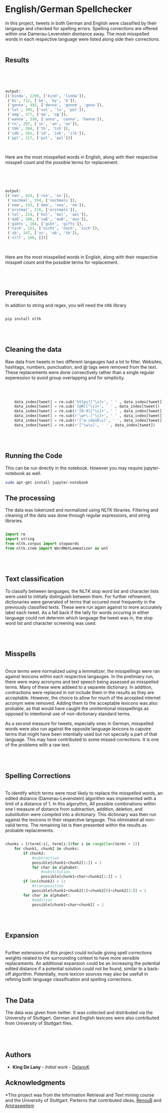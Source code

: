 # English/German Spellchecker

In this project, tweets in both German and English were classified by their langauge and checked for spelling errors. Spelling corrections are offered within one Damerau-Levenstein disntance away. The most misspelled words in each respective language were listed along side their corrections.
<br/>
<br/>

##  Results
<br/>
<br/>

```python

output:
[('kinda', 2290, ['kind', 'linda']),
 ('bc', 712, ['be', 'by', 'b']),
 ('gonna', 492, ['donna', 'gonne', 'gona']),
 ('lol', 395, ['vol', 'lo', 'pol']),
 ('omg', 377, ['om', 'og']),
 ('wanna', 330, ['anna', 'canna', 'hanna']),
 ('rn', 297, ['in', 'an', 'on']),
 ('tbh', 284, ['th', 'tch']),
 ('idk', 261, ['id', 'ink', 'ilk']),
 ('ppl', 217, ['pol', 'pal'])]

```
<br/>

Here are the most misspelled words in English, along with their respective misspell count and the possible terms for replacement.

<br/>
<br/>


```python

output:
[('nen', 424, ['ren', 'nn']),
 ('nochmal', 294, ['nochmals']),
 ('nem', 233, ['dem', 'neu', 'nm']),
 ('erstmal', 216, ['erstmals']),
 ('lol', 214, ['hol', 'mol', 'aol']),
 ('daß', 180, ['saß', 'maß', 'dax']),
 ('gibts', 164, ['gibt', 'gifts']),
 ('nich', 151, ['nicht', 'noch', 'sich']),
 ('zb', 147, ['zu', 'ob', 'tb']),
 ('vllt', 146, [])]

```
<br/>

Here are the most misspelled words in English, along with their respective misspell count and the possible terms for replacement.

<br/>
<br/>


## Prerequisites
In addtion to string and regex, you will need the nltk library

```bash

pip install nltk

```

<br/>
<br/>

## Cleaning the data

Raw data from tweets in two different langauges had a lot to filter. Websites, hashtags, numbers, punctuation, and @ tags were removed from the text. These replacements were done consectively rather than a single regular experession to avoid group overlapping and for simplicity.

<br/>
<br/>

```python
    data_index[tweet] = re.sub('https?[^\s]+', ' ' , data_index[tweet])
    data_index[tweet] = re.sub('[@#][^\s]+', ' ' , data_index[tweet])
    data_index[tweet] = re.sub(r'[0-9][^\s]+', ' ' , data_index[tweet])
    data_index[tweet] = re.sub(r'\w+\.[^\s]+', ' ' , data_index[tweet])
    data_index[tweet] = re.sub(r'[^a-zäöüß\s]', ' ', data_index[tweet])
    data_index[tweet] = re.sub(r'[^\w\s]', ' ' , data_index[tweet])

```

<br/>
<br/>

## Running the Code

This can be run directly in the notebook.
However you may require jupyter-notebook as well.


```bash
sudo apt-get install jupyter-notebook
```


## The processing

The data was tokenized and normalized using NLTK libraries. Filtering and cleaning of the data was done through regular expressions, and string libraries.

```python

import re 
import string
from nltk.corpus import stopwords
from nltk.stem import WordNetLemmatizer as wnl

```
<br/>
<br/>

## Text classification

To classify between languages, the NLTK stop word list and character lists were used to intitally distinguish between them. For further refinement, dictionaries were generated of terms that occured most frequently in the previously classified texts. These were run again against to more accurately label each tweet. As a fall back if the tally for words occuring in either language could not determin which language the tweet was in, the stop word list and character screening was used.


<br/>
<br/>

## Misspells
<br>
Once terms were normalized using a lemmatizer, the misspellings were ran against lexicons within each respective langauges. In the prelimiary run, there were many acronyms and text speech being assessed as misspelled terms. Many of these were addeed to a separete dictionary. In addition, contractions were replaced in not include them in the results as they are acceptable. However, the choice to allow for much of the accepted internet acronym were removed. Adding them to the acceptable lexicons was also probable, as that would have caught the unintentional misspellings as opposed to intentional use of non-dictionary standard terms. 

As a second measure for tweets, especially ones in German, misspelled words were also run against the opposite language lexicons to caputre terms that might have been intentially used but not specially a part of that language. This may have contributed to some missed corrections. It is one of the problems with a raw text.

<br/>
<br/>

## Spelling Corrections
<br/>
To identify which terms were most likely to replace the misspelled words, an edited distance (Damerau-Levenstein) algorithm was implemented with a limit of a distance of 1. In this algorythm, All possible combinations within one l measure of distance from subtraction, addition, deletion, and substitution were compiled into a dictionary. This dictionary was then run against the lexicons in their respective langauge. This eliminated all non-valid terms. The remaining list is then presented within the results as probable replacements.
<br/>

```python

chunks = [(term[:i], term[i:])for i in range(len(term) + 1)]
    for chunk1, chunk2 in chunks:
        if chunk2:
            #subtraction
            possible[chunk1+chunk2[1:]] = 1
            for char in alphabet:
                #substitution
                possible[chunk1+char+chunk2[1:]] = 1
        if len(chunk2) > 1:
            #transposition
            possible[chunk1+chunk2[1]+chunk2[0]+chunk2[2:]] = 1
        for char in alphabet:
            #addition
            possible[chunk1+char+chunk2] = 1
```

<br/>
<br/>

## Expansion
<br/>
Further extensions of this project could include giving spell corrections weights related to the surrounding context to have more sensible replacements. An additional expansion could be an increasing the potential edited distance if a potential solution could not be found, similar to a back-off algorithm. Potentially, more lexicon sources may also be usefull in refining both language classification and spelling corrections.
<br/>
<br/>

## The Data

The data was given from twitter. It was collected and distributed via the University of Stuttgart. German and English lexicons were also contributed from University of Stuttgart files.
<br/>
<br/>
<br/>
<br/>

## Authors


* **King De Lany** - *Initial work* - [DelanyK](https://github.com/DelanyK)



## Acknowledgments

*This project was from the Information Retrieval and Text mining course and the University of Stuttgart. Parterns that contributed ideas, [RenouB](https://github.com/RenouB) and [Amirasweilem](https://github.com/amirasweilem)
